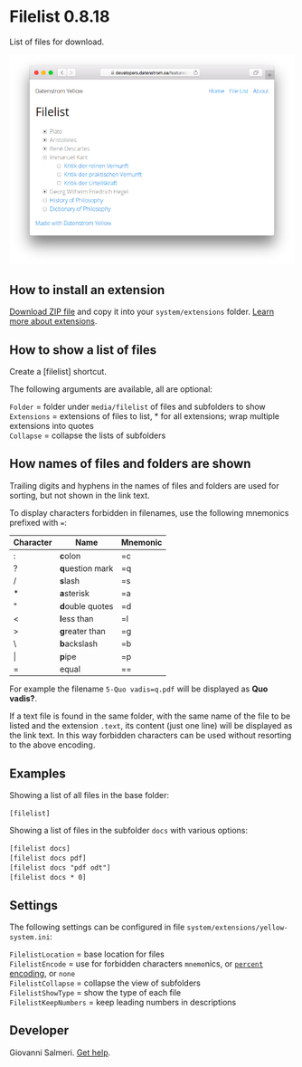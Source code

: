# Filelist 0.8.18

List of files for download.

![Screenshot](filelist-screenshot.png?raw=true)

## How to install an extension

[Download ZIP file](https://github.com/GiovanniSalmeri/yellow-filelist/archive/main.zip) and copy it into your `system/extensions` folder. [Learn more about extensions](https://github.com/annaesvensson/yellow-update).

## How to show a list of files

Create a [filelist] shortcut.

The following arguments are available, all are optional:

`Folder` = folder under `media/filelist` of files and subfolders to show  
`Extensions` = extensions of files to list, \* for all extensions; wrap multiple extensions into quotes   
`Collapse` = collapse the lists of subfolders  

## How names of files and folders are shown

Trailing digits and hyphens in the names of files and folders are used for sorting, but not shown in the link text.

To display characters forbidden in filenames, use the following mnemonics prefixed with `=`:

| Character | Name | Mnemonic |
|---|---|---|
| : | **c**olon | =c |
| ? | **q**uestion mark | =q |
| / | **s**lash | =s |
| * | **a**sterisk | =a |
| " | **d**ouble quotes | =d |
| < | **l**ess than | =l |
| > | **g**reater than | =g |
| \\ | **b**ackslash | =b |
| \| | **p**ipe | =p |
| = | equal | == |

For example the filename `5-Quo vadis=q.pdf` will be displayed as **Quo vadis?**.

If a text file is found in the same folder, with the same name of the file to be listed and the extension `.text`, its content (just one line) will be displayed as the link text. In this way forbidden characters can be used without resorting to the above encoding.

## Examples

Showing a list of all files in the base folder:

`[filelist]`

Showing a list of files in the subfolder `docs` with various options:

`[filelist docs]`   
`[filelist docs pdf]`   
`[filelist docs "pdf odt"]`   
`[filelist docs * 0]`   

## Settings

The following settings can be configured in file `system/extensions/yellow-system.ini`:

`FilelistLocation` = base location for files   
`FilelistEncode` = use for forbidden characters `mnemo`nics, or [`percent` encoding](https://en.wikipedia.org/wiki/Percent-encoding), or `none`   
`FilelistCollapse` = collapse the view of subfolders   
`FilelistShowType` = show the type of each file   
`FilelistKeepNumbers` = keep leading numbers in descriptions   

## Developer

Giovanni Salmeri. [Get help](https://datenstrom.se/yellow/help/).
